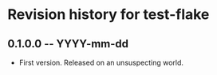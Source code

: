# Revision history for test-flake

## 0.1.0.0 -- YYYY-mm-dd

* First version. Released on an unsuspecting world.
